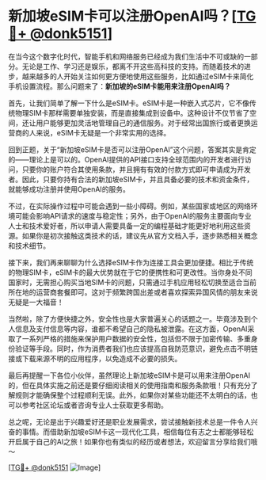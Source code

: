 # 新加坡eSIM卡可以注册OpenAI吗？[[TG💪+ @donk5151](https://t.me/s/donk5151)]

在当今这个数字化时代，智能手机和网络服务已经成为我们生活中不可或缺的一部分。无论是工作、学习还是娱乐，都离不开这些高科技的支持。而随着技术的进步，越来越多的人开始关注如何更方便地使用这些服务，比如通过eSIM卡来简化手机设置流程。那么问题来了：**新加坡的eSIM卡能用来注册OpenAI吗？**

首先，让我们简单了解一下什么是eSIM卡。eSIM卡是一种嵌入式芯片，它不像传统物理SIM卡那样需要单独安装，而是直接集成到设备中。这种设计不仅节省了空间，还让用户能够更加灵活地管理自己的通信服务。对于经常出国旅行或者更换运营商的人来说，eSIM卡无疑是一个非常实用的选择。

回到正题，关于“新加坡eSIM卡是否可以注册OpenAI”这个问题，答案其实是肯定的——理论上是可以的。OpenAI提供的API接口支持全球范围内的开发者进行访问，只要你的账户符合其使用条款，并且拥有有效的付款方式即可申请成为开发者。因此，只要你持有合法的新加坡eSIM卡，并且具备必要的技术和资金条件，就能够成功注册并使用OpenAI的服务。

不过，在实际操作过程中可能会遇到一些小障碍。例如，某些国家或地区的网络环境可能会影响API请求的速度与稳定性；另外，由于OpenAI的服务主要面向专业人士和技术爱好者，所以申请人需要具备一定的编程基础才能更好地利用这些资源。如果你是初次接触这类技术的话，建议先从官方文档入手，逐步熟悉相关概念和技术细节。

接下来，我们再来聊聊为什么选择eSIM卡作为连接工具会更加便捷。相比于传统的物理SIM卡，eSIM卡的最大优势就在于它的便携性和可更改性。当你身处不同国家时，无需担心购买当地SIM卡的问题，只需通过手机应用轻松切换至适合当前所在地的运营商套餐即可。这对于频繁跨国出差或者喜欢探索异国风情的朋友来说无疑是一大福音！

当然啦，除了方便快捷之外，安全性也是大家普遍关心的话题之一。毕竟涉及到个人信息及支付信息等内容，谁都不希望自己的隐私被泄露。在这方面，OpenAI采取了一系列严格的措施来保护用户数据的安全性，包括但不限于加密传输、多重身份验证等手段。同时，作为消费者我们也应该提高自我防范意识，避免点击不明链接或下载来源不明的应用程序，以免造成不必要的损失。

最后再提醒一下各位小伙伴，虽然理论上新加坡eSIM卡是可以用来注册OpenAI的，但在具体实施之前还是要仔细阅读相关的使用指南和服务条款哦！只有充分了解规则才能确保整个过程顺利无误。此外，如果你对某些功能还不太明白的话，也可以参考社区论坛或者咨询专业人士获取更多帮助。

总之呢，无论是出于兴趣爱好还是职业发展需求，尝试接触新技术总是一件令人兴奋的事情。而借助新加坡eSIM卡这一现代化工具，相信每位有志之士都能够轻松开启属于自己的AI之旅！如果你也有类似的经历或者想法，欢迎留言分享给我们哦～

[[TG💪+ @donk5151](https://t.me/s/donk5151) ![Image](https://i.postimg.cc/rwNCRYN7/Snipaste-2025-04-30-17-27-05.png)]